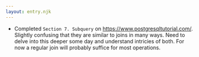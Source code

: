 ```yaml
---
layout: entry.njk
---
```


- Completed `Section 7. Subquery` on https://www.postgresqltutorial.com/. Slightly confusing that they are similar to joins in many ways. Need to delve into this deeper some day and understand intricies of both. For now a regular join will probably suffice for most operations. 
